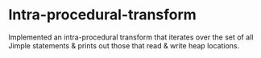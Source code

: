 # Intra-procedural-transform
Implemented an intra-procedural transform that iterates over the set of all Jimple statements & prints out those that read & write heap locations.

